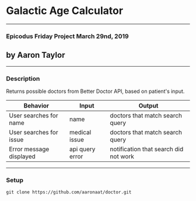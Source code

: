 # Galactic Age Calculator
---
### Epicodus Friday Project March 29nd, 2019
## by Aaron Taylor
---
### Description

Returns possible doctors from Better Doctor API, based on patient's input.

Behavior | Input | Output
--- | --- | ---
User searches for name | name | doctors that match search query
User searches for issue | medical issue | doctors that match search query 
Error message displayed | api query error | notification that search did not work
---

### Setup
```
git clone https://github.com/aaronaat/doctor.git
```
